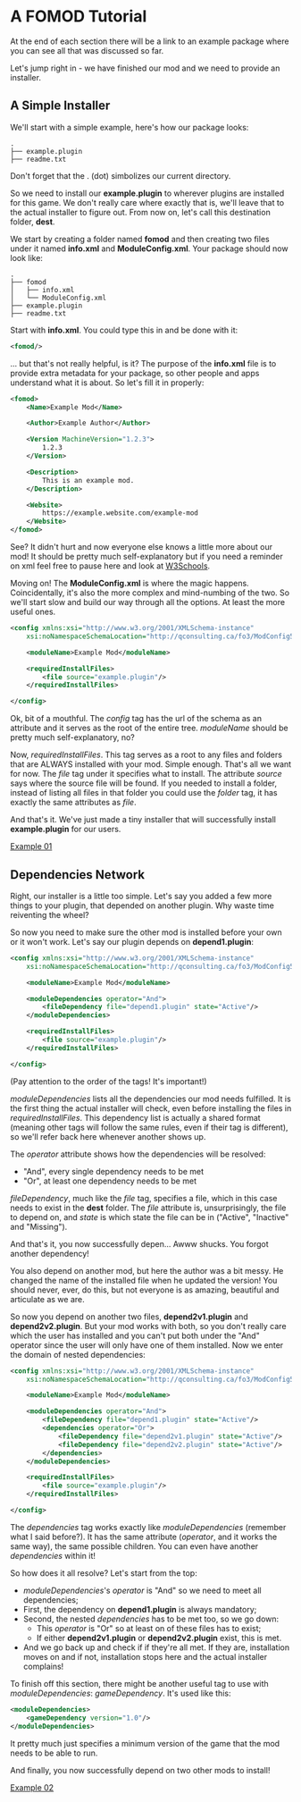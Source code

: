 # A FOMOD Tutorial

At the end of each section there will be a link to an example
package where you can see all that was discussed so far.

Let's jump right in - we have finished our mod and we need to provide
an installer.


## A Simple Installer

We'll start with a simple example, here's how our package looks:

    .
    ├── example.plugin
    ├── readme.txt

Don't forget that the . (dot) simbolizes our current directory.

So we need to install our **example.plugin** to wherever plugins are
installed for this game. We don't really care where exactly that is,
we'll leave that to the actual installer to figure out.
From now on, let's call this destination folder, **dest**.

We start by creating a folder named **fomod** and then creating two
files under it named **info.xml** and **ModuleConfig.xml**. Your
package should now look like:

    .
    ├── fomod
    │   ├── info.xml
    │   └── ModuleConfig.xml
    ├── example.plugin
    ├── readme.txt

Start with **info.xml**. You could type this in and be done with it:

```xml
<fomod/>
```

... but that's not really helpful, is it? The purpose of the **info.xml**
file is to provide extra metadata for your package, so other people and
apps understand what it is about. So let's fill it in properly:

```xml
<fomod>
    <Name>Example Mod</Name>

    <Author>Example Author</Author>

    <Version MachineVersion="1.2.3">
        1.2.3
    </Version>

    <Description>
        This is an example mod.
    </Description>

    <Website>
        https://example.website.com/example-mod
    </Website>
</fomod>
```

See? It didn't hurt and now everyone else knows a little more about our mod!
It should be pretty much self-explanatory but if you need a reminder on xml
feel free to pause here and look at [W3Schools](http://www.w3schools.com/xml/).

Moving on! The **ModuleConfig.xml** is where the magic happens. Coincidentally,
it's also the more complex and mind-numbing of the two. So we'll start slow and
build our way through all the options. At least the more useful ones.

```xml
<config xmlns:xsi="http://www.w3.org/2001/XMLSchema-instance"
    xsi:noNamespaceSchemaLocation="http://qconsulting.ca/fo3/ModConfig5.0.xsd">

    <moduleName>Example Mod</moduleName>

    <requiredInstallFiles>
        <file source="example.plugin"/>
    </requiredInstallFiles>

</config>
```

Ok, bit of a mouthful. The *config* tag has the url of the schema as an attribute
and it serves as the root of the entire tree. *moduleName* should be pretty much
self-explanatory, no?

Now, *requiredInstallFiles*. This tag serves as a root to any files and folders
that are ALWAYS installed with your mod. Simple enough. That's all we want for now.
The *file* tag under it specifies what to install. The attribute *source* says where
the source file will be found. If you needed to install a folder, instead of listing
all files in that folder you could use the *folder* tag, it has exactly the same
attributes as *file*.

And that's it. We've just made a tiny installer that will successfully install
**example.plugin** for our users.

[Example 01](https://github.com/GandaG/fomod-docs/tree/master/examples/01)


## Dependencies Network

Right, our installer is a little too simple. Let's say you added a few more
things to your plugin, that depended on another plugin. Why waste time reiventing
the wheel?

So now you need to make sure the other mod is installed before your own or it won't
work. Let's say our plugin depends on **depend1.plugin**:

```xml
<config xmlns:xsi="http://www.w3.org/2001/XMLSchema-instance"
    xsi:noNamespaceSchemaLocation="http://qconsulting.ca/fo3/ModConfig5.0.xsd">

    <moduleName>Example Mod</moduleName>

    <moduleDependencies operator="And">
        <fileDependency file="depend1.plugin" state="Active"/>
    </moduleDependencies>

    <requiredInstallFiles>
        <file source="example.plugin"/>
    </requiredInstallFiles>

</config>
```

(Pay attention to the order of the tags! It's important!)

*moduleDependencies* lists all the dependencies our mod needs fulfilled. It is
the first thing the actual installer will check, even before installing the files
in *requiredInstallFiles*. This dependency list is actually a shared format
(meaning other tags will follow the same rules, even if their tag is different),
so we'll refer back here whenever another shows up.

The *operator* attribute shows how the dependencies will be resolved:

- "And", every single dependency needs to be met
- "Or", at least one dependency needs to be met

*fileDependency*, much like the *file* tag, specifies a file, which in this case
needs to exist in the **dest** folder. The *file* attribute is, unsurprisingly,
the file to depend on, and *state* is which state the file can be in ("Active",
"Inactive" and "Missing").

And that's it, you now successfully depen... Awww shucks. You forgot another dependency!

You also depend on another mod, but here the author was a bit messy. He changed
the name of the installed file when he updated the version! You should never, ever,
do this, but not everyone is as amazing, beautiful and articulate as we are.

So now you depend on another two files, **depend2v1.plugin** and **depend2v2.plugin**.
But your mod works with both, so you don't really care which the user has installed
and you can't put both under the "And" operator since the user will only have one of them
installed. Now we enter the domain of nested dependencies:

```xml
<config xmlns:xsi="http://www.w3.org/2001/XMLSchema-instance"
    xsi:noNamespaceSchemaLocation="http://qconsulting.ca/fo3/ModConfig5.0.xsd">

    <moduleName>Example Mod</moduleName>

    <moduleDependencies operator="And">
        <fileDependency file="depend1.plugin" state="Active"/>
        <dependencies operator="Or">
            <fileDependency file="depend2v1.plugin" state="Active"/>
            <fileDependency file="depend2v2.plugin" state="Active"/>
        </dependencies>
    </moduleDependencies>

    <requiredInstallFiles>
        <file source="example.plugin"/>
    </requiredInstallFiles>

</config>
```

The *dependencies* tag works exactly like *moduleDependencies* (remember what
I said before?). It has the same attribute (*operator*, and it works the same way),
the same possible children. You can even have another *dependencies* within it!

So how does it all resolve? Let's start from the top:

- *moduleDependencies*'s *operator* is "And" so we need to meet all dependencies;
- First, the dependency on **depend1.plugin** is always mandatory;
- Second, the nested *dependencies* has to be met too, so we go down:
    - This *operator* is "Or" so at least on of these files has to exist;
    - If either **depend2v1.plugin** or **depend2v2.plugin** exist, this is met.
- And we go back up and check if if they're all met. If they are, installation moves on
and if not, installation stops here and the actual installer complains!

To finish off this section, there might be another useful tag to use with
*moduleDependencies*: *gameDependency*. It's used like this:

```xml
<moduleDependencies>
    <gameDependency version="1.0"/>
</moduleDependencies>
```

It pretty much just specifies a minimum version of the game that the mod needs to be
able to run.

And finally, you now successfully depend on two other mods to install!

[Example 02](https://github.com/GandaG/fomod-docs/tree/master/examples/02)
